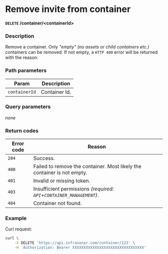 # Remove invite from container
**`DELETE` /container/<containerId\>**

### Description
Remove a container. Only _"empty" (no assets or child containers etc.)_ containers  can be removed. If not empty, a `HTTP 400` error will be returned with the reason.

### Path parameters
Param               | Description
--------------------|-------------
`containerId`       | Container Id.

### Query parameters
_none_

### Return codes
Error code  | Reason
------------|--------
`204`       | Success.
`400`       | Failed to remove the container. Most likely the container is not empty.
`401`       | Invalid or missing token.
`403`       | Insufficient permissions _(required: `API`+`CONTAINER_MANAGEMENT`)_.
`404`       | Container not found.

### Example
Curl request:
```bash
curl \
    -X DELETE 'https://api.infrasonar.com/container/123' \
    -H 'Authorization: Bearer XXXXXXXXXXXXXXXXXXXXXXXXXXXXXXXX'
```
